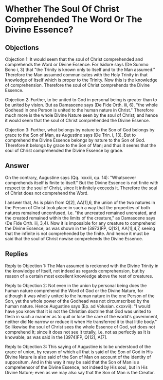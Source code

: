 # Whether The Soul Of Christ Comprehended The Word Or The Divine Essence?

## Objections

Objection 1: It would seem that the soul of Christ comprehended and comprehends the Word or Divine Essence. For Isidore says (De Summo Bono i, 3) that "the Trinity is known only to Itself and to the Man assumed." Therefore the Man assumed communicates with the Holy Trinity in that knowledge of Itself which is proper to the Trinity. Now this is the knowledge of comprehension. Therefore the soul of Christ comprehends the Divine Essence.

Objection 2: Further, to be united to God in personal being is greater than to be united by vision. But as Damascene says (De Fide Orth. iii, 6), "the whole Godhead in one Person is united to the human nature in Christ." Therefore much more is the whole Divine Nature seen by the soul of Christ; and hence it would seem that the soul of Christ comprehended the Divine Essence.

Objection 3: Further, what belongs by nature to the Son of God belongs by grace to the Son of Man, as Augustine says (De Trin. i, 13). But to comprehend the Divine Essence belongs by nature to the Son of God. Therefore it belongs by grace to the Son of Man; and thus it seems that the soul of Christ comprehended the Divine Essence by grace.

## Answer

On the contrary, Augustine says (Qq. lxxxiii, qu. 14): "Whatsoever comprehends itself is finite to itself." But the Divine Essence is not finite with respect to the soul of Christ, since It infinitely exceeds it. Therefore the soul of Christ does not comprehend the Word.

I answer that, As is plain from Q[2], AA[1],6, the union of the two natures in the Person of Christ took place in such a way that the properties of both natures remained unconfused, i.e. "the uncreated remained uncreated, and the created remained within the limits of the creature," as Damascene says (De Fide Orth. iii, 3,4). Now it is impossible for any creature to comprehend the Divine Essence, as was shown in the [3973]FP, Q[12], AA[1],4,7, seeing that the infinite is not comprehended by the finite. And hence it must be said that the soul of Christ nowise comprehends the Divine Essence.

## Replies

Reply to Objection 1: The Man assumed is reckoned with the Divine Trinity in the knowledge of Itself, not indeed as regards comprehension, but by reason of a certain most excellent knowledge above the rest of creatures.

Reply to Objection 2: Not even in the union by personal being does the human nature comprehend the Word of God or the Divine Nature, for although it was wholly united to the human nature in the one Person of the Son, yet the whole power of the Godhead was not circumscribed by the human nature. Hence Augustine says (Ep. ad Volusian. cxxxvii): "I would have you know that it is not the Christian doctrine that God was united to flesh in such a manner as to quit or lose the care of the world's government, neither did Ne narrow or reduce it when He transferred it to that little body." So likewise the soul of Christ sees the whole Essence of God, yet does not comprehend It; since it does not see It totally, i.e. not as perfectly as It is knowable, as was said in the [3974]FP, Q[12], A[7].

Reply to Objection 3: This saying of Augustine is to be understood of the grace of union, by reason of which all that is said of the Son of God in His Divine Nature is also said of the Son of Man on account of the identity of suppositum. And in this way it may be said that the Son of Man is a comprehensor of the Divine Essence, not indeed by His soul, but in His Divine Nature; even as we may also say that the Son of Man is the Creator.